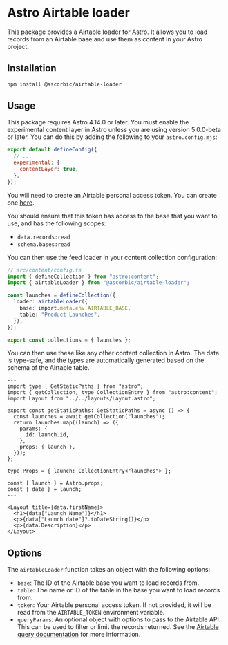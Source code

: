 # Astro Airtable loader

This package provides a Airtable loader for Astro. It allows you to load records from an Airtable base and use them as content in your Astro project.

## Installation

```sh
npm install @ascorbic/airtable-loader
```

## Usage

This package requires Astro 4.14.0 or later. You must enable the experimental content layer in Astro unless you are using version 5.0.0-beta or later. You can do this by adding the following to your `astro.config.mjs`:

```javascript
export default defineConfig({
  // ...
  experimental: {
    contentLayer: true,
  },
});
```

You will need to create an Airtable personal access token. You can create one [here](https://airtable.com/create/tokens).

You should ensure that this token has access to the base that you want to use, and has the following scopes:

- `data.records:read`
- `schema.bases:read`

You can then use the feed loader in your content collection configuration:

```typescript
// src/content/config.ts
import { defineCollection } from "astro:content";
import { airtableLoader } from "@ascorbic/airtable-loader";

const launches = defineCollection({
  loader: airtableLoader({
    base: import.meta.env.AIRTABLE_BASE,
    table: "Product Launches",
  }),
});

export const collections = { launches };
```

You can then use these like any other content collection in Astro. The data is type-safe, and the types are automatically generated based on the schema of the Airtable table.

```astro
---
import type { GetStaticPaths } from "astro";
import { getCollection, type CollectionEntry } from "astro:content";
import Layout from "../../layouts/Layout.astro";

export const getStaticPaths: GetStaticPaths = async () => {
  const launches = await getCollection("launches");
  return launches.map((launch) => ({
    params: {
      id: launch.id,
    },
    props: { launch },
  }));
};

type Props = { launch: CollectionEntry<"launches"> };

const { launch } = Astro.props;
const { data } = launch;
---

<Layout title={data.firstName}>
  <h1>{data["Launch Name"]}</h1>
  <p>{data["Launch date"]?.toDateString()}</p>
  <p>{data.Description}</p>
</Layout>

```

## Options

The `airtableLoader` function takes an object with the following options:

- `base`: The ID of the Airtable base you want to load records from.
- `table`: The name or ID of the table in the base you want to load records from.
- `token`: Your Airtable personal access token. If not provided, it will be read from the `AIRTABLE_TOKEN` environment variable.
- `queryParams`: An optional object with options to pass to the Airtable API. This can be used to filter or limit the records returned. See the [Airtable query documentation](https://airtable.com/developers/web/api/list-records#query) for more information.
